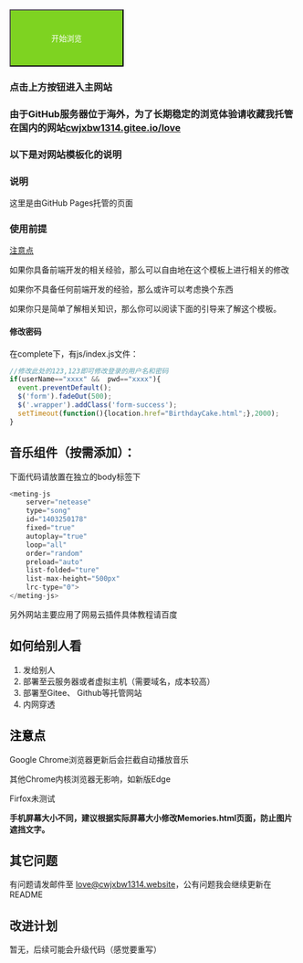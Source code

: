 <a href="complete">
<button type="button" class="btn"  style="background-color: #7ED321;width: 200px;height: 100px;color: #FFFFFF">
开始浏览
</button>
</a>


### 点击上方按钮进入主网站

### 由于GitHub服务器位于海外，为了长期稳定的浏览体验请收藏我托管在国内的网站<a href="https：//cwjxbw1314.gitee.io/love">cwjxbw1314.gitee.io/love</a>

### 以下是对网站模板化的说明

### 说明

这里是由GitHub Pages托管的页面

### 使用前提

 <a href="#important">注意点</a>

如果你具备前端开发的相关经验，那么可以自由地在这个模板上进行相关的修改

如果你不具备任何前端开发的经验，那么或许可以考虑换个东西

如果你只是简单了解相关知识，那么你可以阅读下面的引导来了解这个模板。

#### 修改密码
 在complete下，有js/index.js文件：
 ```javascript
 //修改此处的123,123即可修改登录的用户名和密码
 if(userName=="xxxx" &&  pwd=="xxxx"){
   event.preventDefault();
   $('form').fadeOut(500);
   $('.wrapper').addClass('form-success');
   setTimeout(function(){location.href="BirthdayCake.html";},2000);
 }
 ```

## 音乐组件（按需添加）：
下面代码请放置在独立的body标签下
```javascript
<meting-js 
	server="netease" 
	type="song" 
	id="1403250178"
	fixed="true" 
	autoplay="true"
	loop="all"
	order="random"
	preload="auto"
	list-folded="ture"
	list-max-height="500px"
	lrc-type="0">
</meting-js>
 ```
  另外网站主要应用了网易云插件具体教程请百度

## 如何给别人看
1. 发给别人
2. 部署至云服务器或者虚拟主机（需要域名，成本较高）
3. 部署至Gitee、 Github等托管网站
4. 内网穿透

## <a id="important" style="color: #000;">注意点</a>

Google Chrome浏览器更新后会拦截自动播放音乐

其他Chrome内核浏览器无影响，如新版Edge

Firfox未测试

**手机屏幕大小不同，建议根据实际屏幕大小修改Memories.html页面，防止图片遮挡文字。**


## 其它问题
有问题请发邮件至 love@cwjxbw1314.website，公有问题我会继续更新在README

## 改进计划
暂无，后续可能会升级代码（感觉要重写）

